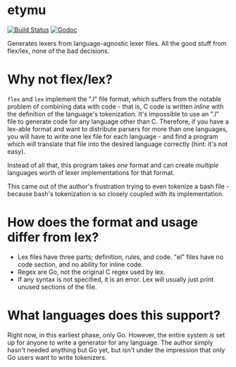 etymu
====

[![Build Status](https://travis-ci.org/Knetic/etymu.svg?branch=master)](https://travis-ci.org/Knetic/etymu)
[![Godoc](https://godoc.org/github.com/Knetic/etymu?status.png)](https://godoc.org/github.com/Knetic/etymu)

Generates lexers from language-agnostic lexer files. All the good stuff from flex/lex, none of the bad decisions.

Why not flex/lex?
====

`flex` and `lex` implement the ".l" file format, which suffers from the notable problem of combining data with code - that is, C code is written _inline_ with the definition of the language's tokenization. It's impossible to use an ".l" file to generate code for any language other than C. Therefore, if you have a lex-able format and want to distribute parsers for more than one languages, you will have to write one lex file for each language - and find a program which will translate that file into the desired language correctly (hint: it's not easy).

Instead of all that, this program takes _one_ format and can create _multiple_ languages worth of lexer implementations for that format.

This came out of the author's frustration trying to even tokenize a bash file - because bash's tokenization is so closely coupled with its implementation.

How does the format and usage differ from lex?
====

* Lex files have three parts; definition, rules, and code. "el" files have no code section, and no ability for inline code.
* Regex are Go, not the original C regex used by lex.
* If any syntax is not specified, it is an error. Lex will usually just print unused sections of the file.

What languages does this support?
====

Right now, in this earliest phase, only Go. However, the entire system _is_ set up for anyone to write a generator for any language. The author simply hasn't needed anything but Go yet, but isn't under the impression that only Go users want to write tokenizers.
